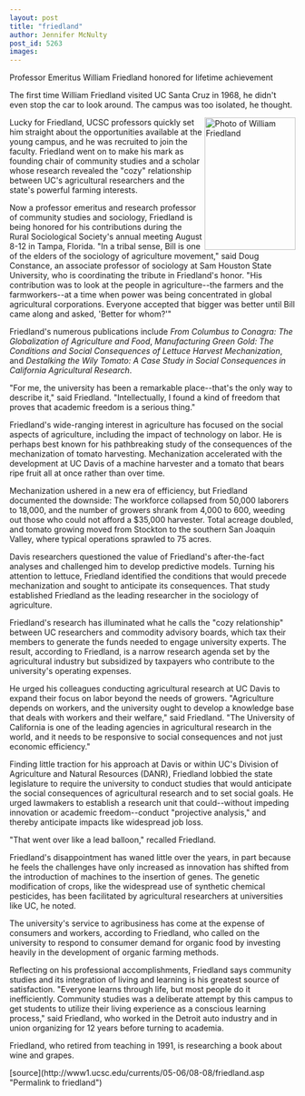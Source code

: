 ```yaml
---
layout: post
title: "friedland"
author: Jennifer McNulty 
post_id: 5263
images:
---
```


<a name="content" id="content"></a>
<p>
  <span class="storyhead">Professor Emeritus William Friedland honored for lifetime achievement</span>
</p>
<p>
  The first time William Friedland visited UC Santa Cruz in 1968, he didn't even stop the car to look around. The campus was too isolated, he thought.
</p>
<p>
  <img align="right" alt="Photo of William Friedland" height="233" src="http://www.ucsc.edu/currents/05-06/art/friedland_william.05-08-08.jpg" width="160">Lucky for Friedland, UCSC professors quickly set him straight about the opportunities available at the young campus, and he was recruited to join the faculty. Friedland went on to make his mark as founding chair of community studies and a scholar whose research revealed the "cozy" relationship between UC's agricultural researchers and the state's powerful farming interests.
</p>
<p>
  Now a professor emeritus and research professor of community studies and sociology, Friedland is being honored for his contributions during the Rural Sociological Society's annual meeting August 8-12 in Tampa, Florida. "In a tribal sense, Bill is one of the elders of the sociology of agriculture movement," said Doug Constance, an associate professor of sociology at Sam Houston State University, who is coordinating the tribute in Friedland's honor. "His contribution was to look at the people in agriculture--the farmers and the farmworkers--at a time when power was being concentrated in global agricultural corporations. Everyone accepted that bigger was better until Bill came along and asked, 'Better for whom?'"
</p>
<p>
  Friedland's numerous publications include <i>From Columbus to Conagra: The Globalization of Agriculture and Food</i>, <i>Manufacturing Green Gold: The Conditions and Social Consequences of Lettuce Harvest Mechanization</i>, and <i>Destalking the Wily Tomato: A Case Study in Social Consequences in California Agricultural Research</i>.
</p>
<p>
  "For me, the university has been a remarkable place--that's the only way to describe it," said Friedland. "Intellectually, I found a kind of freedom that proves that academic freedom is a serious thing."
</p>
<p>
  Friedland's wide-ranging interest in agriculture has focused on the social aspects of agriculture, including the impact of technology on labor. He is perhaps best known for his pathbreaking study of the consequences of the mechanization of tomato harvesting. Mechanization accelerated with the development at UC Davis of a machine harvester and a tomato that bears ripe fruit all at once rather than over time.
</p>
<p>
  Mechanization ushered in a new era of efficiency, but Friedland documented the downside: The workforce collapsed from 50,000 laborers to 18,000, and the number of growers shrank from 4,000 to 600, weeding out those who could not afford a $35,000 harvester. Total acreage doubled, and tomato growing moved from Stockton to the southern San Joaquin Valley, where typical operations sprawled to 75 acres.
</p>
<p>
  Davis researchers questioned the value of Friedland's after-the-fact analyses and challenged him to develop predictive models. Turning his attention to lettuce, Friedland identified the conditions that would precede mechanization and sought to anticipate its consequences. That study established Friedland as the leading researcher in the sociology of agriculture.
</p>
<p>
  Friedland's research has illuminated what he calls the "cozy relationship" between UC researchers and commodity advisory boards, which tax their members to generate the funds needed to engage university experts. The result, according to Friedland, is a narrow research agenda set by the agricultural industry but subsidized by taxpayers who contribute to the university's operating expenses.
</p>
<p>
  He urged his colleagues conducting agricultural research at UC Davis to expand their focus on labor beyond the needs of growers. "Agriculture depends on workers, and the university ought to develop a knowledge base that deals with workers and their welfare," said Friedland. "The University of California is one of the leading agencies in agricultural research in the world, and it needs to be responsive to social consequences and not just economic efficiency."
</p>
<p>
  Finding little traction for his approach at Davis or within UC's Division of Agriculture and Natural Resources (DANR), Friedland lobbied the state legislature to require the university to conduct studies that would anticipate the social consequences of agricultural research and to set social goals. He urged lawmakers to establish a research unit that could--without impeding innovation or academic freedom--conduct "projective analysis," and thereby anticipate impacts like widespread job loss.
</p>
<p>
  "That went over like a lead balloon," recalled Friedland.
</p>
<p>
  Friedland's disappointment has waned little over the years, in part because he feels the challenges have only increased as innovation has shifted from the introduction of machines to the insertion of genes. The genetic modification of crops, like the widespread use of synthetic chemical pesticides, has been facilitated by agricultural researchers at universities like UC, he noted.
</p>
<p>
  The university's service to agribusiness has come at the expense of consumers and workers, according to Friedland, who called on the university to respond to consumer demand for organic food by investing heavily in the development of organic farming methods.
</p>
<p>
  Reflecting on his professional accomplishments, Friedland says community studies and its integration of living and learning is his greatest source of satisfaction. "Everyone learns through life, but most people do it inefficiently. Community studies was a deliberate attempt by this campus to get students to utilize their living experience as a conscious learning process," said Friedland, who worked in the Detroit auto industry and in union organizing for 12 years before turning to academia.
</p>
<p>
  Friedland, who retired from teaching in 1991, is researching a book about wine and grapes.
</p>
[source](http://www1.ucsc.edu/currents/05-06/08-08/friedland.asp "Permalink to friedland")
